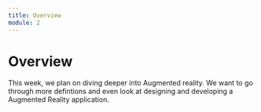 ```yaml
---
title: Overview
module: 2
---
```


# Overview

This week, we plan on diving deeper into Augmented reality. We want to go through more defintions and even look at designing and developing a Augmented Reality application.
